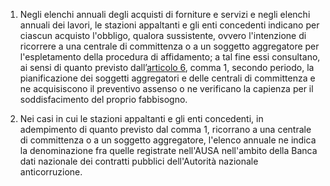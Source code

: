 1. Negli elenchi annuali degli acquisti di forniture e servizi e negli elenchi annuali dei lavori, le stazioni appaltanti e gli enti concedenti indicano per ciascun acquisto l'obbligo, qualora sussistente, ovvero l'intenzione di ricorrere a una centrale di committenza o a un soggetto aggregatore per l'espletamento della procedura di affidamento; a tal fine essi consultano, ai sensi di quanto previsto dall’[articolo 6](/allegato-1.5-articolo-6/1), comma 1, secondo periodo, la pianificazione dei soggetti aggregatori e delle centrali di committenza e ne acquisiscono il preventivo assenso o ne verificano la capienza per il soddisfacimento del proprio fabbisogno.

2. Nei casi in cui le stazioni appaltanti e gli enti concedenti, in adempimento di quanto previsto dal comma 1, ricorrano a una centrale di committenza o a un soggetto aggregatore, l'elenco annuale ne indica la denominazione fra quelle registrate nell'AUSA nell'ambito della Banca dati nazionale dei contratti pubblici dell'Autorità nazionale anticorruzione. 